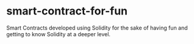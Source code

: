 # smart-contract-for-fun
Smart Contracts developed using Solidity for the sake of having fun and getting to know Solidity at a deeper level.
